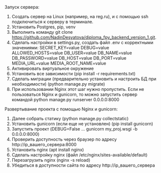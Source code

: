 Запуск сервера:
1. Создать сервер на Linux (например, на reg.ru), и с помощью ssh подключиться к серверу в терминале.
2. Установить Postgres, pip, venv
3. Выполнить команду git clone https://github.com/NadinDesyatova/diploma_fpy_backend_version_1.git. 
4. Сделать настройки в settings.py, создать файл .env с корректными значениями:
SECRET_KEY=value
DEBUG=value
ALLOWED_HOSTS=value
DB_USER=value
DB_NAME=value
DB_PASSWORD=value
DB_HOST=value
DB_PORT=value
MEDIA_URL=value
MEDIA_ROOT_NAME=value
5. Активировать виртуальное окружение
6. Установить все зависимости (pip install -r requirements.txt)
7. Сделать миграции (предварительно установить и настроить БД при необходимости) (python manage.py migrate)
8. При использовании Nginx этот шаг нужно пропустить. Если не пользоваться Nginx и gunicorn, то можно запустить сервер командой python manage.py runserver 0.0.0.0:8000

Развертывание проекта с помощью Nginx и gunicorn:
1. Далее собрать статику (python manage.py collectstatic)
2. Установить gunicorn (если еще не установлен) (pip install gunicorn)
3. Запустить проект (DEBUG=False ... gunicorn my_proj.wsgi -b 0.0.0.0:8000)
4. Проверить доступность через браузер по адресу http://ip_вашего_сервера:8000 
5. Установить nginx (apt install nginx)
6. Сделать настройку nginx (файл /etc/nginx/sites-available/default)
7. Перезагрузить nginx (nginx -s reload)
8. Убедиться в доступности сайта по адресу http://ip_вашего_сервера 
